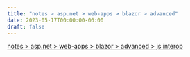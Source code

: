 ```yaml
---
title: "notes > asp.net > web-apps > blazor > advanced"
date: 2023-05-17T00:00:00-06:00
draft: false
---
```


[notes > asp.net > web-apps > blazor > advanced > js interop](js-interop.md)  
